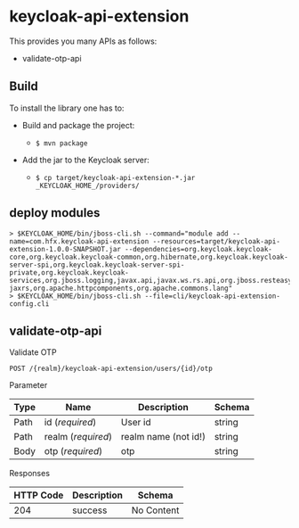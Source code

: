 # keycloak-api-extension

This provides you many APIs as follows:

- validate-otp-api

## Build

To install the library one has to:

* Build and package the project:
  * `$ mvn package`

* Add the jar to the Keycloak server:
  * `$ cp target/keycloak-api-extension-*.jar _KEYCLOAK_HOME_/providers/`

## deploy modules

```
> $KEYCLOAK_HOME/bin/jboss-cli.sh --command="module add --name=com.hfx.keycloak-api-extension --resources=target/keycloak-api-extension-1.0.0-SNAPSHOT.jar --dependencies=org.keycloak.keycloak-core,org.keycloak.keycloak-common,org.hibernate,org.keycloak.keycloak-server-spi,org.keycloak.keycloak-server-spi-private,org.keycloak.keycloak-services,org.jboss.logging,javax.api,javax.ws.rs.api,org.jboss.resteasy.resteasy-jaxrs,org.apache.httpcomponents,org.apache.commons.lang"
> $KEYCLOAK_HOME/bin/jboss-cli.sh --file=cli/keycloak-api-extension-config.cli
```

## validate-otp-api

Validate OTP

`POST /{realm}/keycloak-api-extension/users/{id}/otp`

Parameter

| Type | Name | Description | Schema |
|---|---|---|---|
| Path | id (_required_) | User id | string |
| Path | realm (_required_) | realm name (not id!) | string |
| Body | otp (_required_) | otp | string |

Responses

| HTTP Code | Description | Schema |
|---|---|---|
| 204 | success | No Content |
